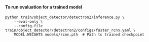 #### To run evaluation for a trained model
```commandline
python train/object_detector/detectron2/inference.py \
    --eval-only \
    --config-file train/object_detector/detectron2/configs/faster_rcnn.yaml \
    MODEL.WEIGHTS models/rcnn.pth  # Path to trained checkpoint
```